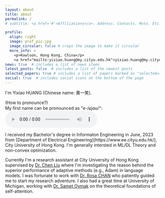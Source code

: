 ```yaml
---
layout: about
title: about
permalink: /
# subtitle: <a href='#'>Affiliations</a>. Address. Contacts. Moto. Etc.

profile:
  align: right
  image: prof_pic.jpg
  image_circular: false # crops the image to make it circular
  more_info: >
    <p>Kowloon, Hong Kong, China</p> 
    <a href="mailto:yixiao.huang@my.cityu.edu.hk">yixiao.huang@my.cityu.edu.hk</a>
news: true  # includes a list of news items
latest_posts: false  # includes a list of the newest posts
selected_papers: true # includes a list of papers marked as "selected={true}"
social: true  # includes social icons at the bottom of the page
---
```


I'm Yixiao HUANG (Chinese name: 黄一笑). <div class="pronunciation-container">
    <span class="button" onclick="togglePronunciation()"> (How to pronounce?)</span>
    <div id="pronunciation" class="pronunciation-content">
      My first name can be pronounced as "e-/ɕjɑʊ/": 
        <audio controls>
            <source src="assets/audio/name_audio.mp3" type="audio/mpeg">
            Your browser does not support the audio element.
        </audio>
    </div>
</div> I received my Bachelor's degree in Informaton Engineering in June, 2023 from [Department of Electrical Engineering](https://www.ee.cityu.edu.hk/), City University of Hong Kong. I'm generally intersted in ML/DL Theory and non-convex optimization. 

Currently I'm a research assistant at City University of Hong Kong supervised by [Dr. Chen Liu](https://liuchen1993.cn/HomePage/index.html) where I'm investigating the reason behind the superior performance of adaptive methods (e.g., Adam) in language models. I was fortunate to work with [Dr. Rosa CHAN](https://cityucompuneurolab.github.io/rosa.html) who patiently guided me to start my research adventure. I also had a great time at University of Michigan, working with [Dr. Samet Oymak](https://intra.ece.ucr.edu/~oymak/index.html) on the theoretical foundations of self-attention. 



<script>
    function togglePronunciation() {
        var content = document.getElementById('pronunciation');
        if (content.classList.contains('show')) {
            content.classList.remove('show');
        } else {
            content.classList.add('show');
        }
    }
</script>

